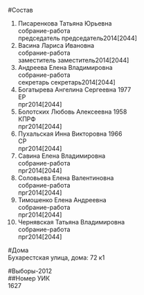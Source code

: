 #Состав  
1. Писаренкова Татьяна Юрьевна  
    собрание-работа  
    председатель председатель2014[2044]  
2. Васина Лариса Ивановна  
    собрание-работа  
    заместитель заместитель2014[2044]  
3. Андреева Елена Владимировна  
    собрание-работа  
    секретарь секретарь2014[2044]  
4. Богатырева Ангелина Сергеевна 1977  
    ЕР  
    прг2014[2044]  
5. Болотских Любовь Алексеевна 1958  
    КПРФ  
    прг2014[2044]  
6. Пухальская Инна Викторовна 1966  
    СР  
    прг2014[2044]  
7. Савина Елена Владимировна  
    собрание-работа  
    прг2014[2044]  
8. Соловьева Елена Валентиновна  
    собрание-работа  
    прг2014[2044]  
9. Тимошенко Елена Андреевна  
    собрание-работа  
    прг2014[2044]  
10. Чернявская Татьяна Владимировна  
    собрание-работа  
    прг2014[2044]  
  
#Дома  
Бухарестская улица, дома: 72 к1  
  
#Выборы-2012  
##Номер УИК  
1627  
